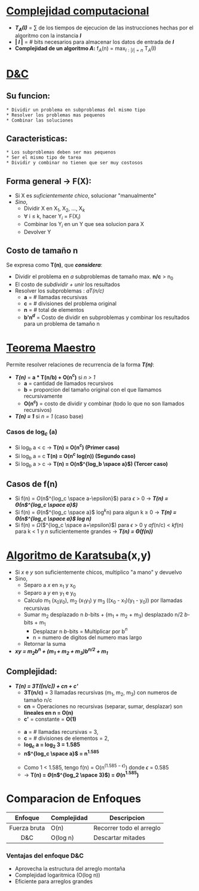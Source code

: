 # <u>Complejidad computacional</u>
* ***T$_A$(I)*** = $\sum$ de los tiempos de ejecucion de las instrucciones hechas por el algoritmo con la instancia ***I***
* **| *I* |** = # bits necesarios para almacenar los datos de entrada de ***I*** 
* **Complejidad de un algoritmo _A_:** f$_A$(n) = max$_{I: |I| = n}$ T$_A$(I)

# <u>D&C</u>
## Su funcion:
	* Dividir un problema en subproblemas del mismo tipo
	* Resolver los problemas mas pequenos
	* Combinar las soluciones
## Caracteristicas:
	* Los subproblemas deben ser mas pequenos
	* Ser el mismo tipo de tarea
	* Dividir y combinar no tienen que ser muy costosos
## Forma general $\rightarrow$ F(X):
* Si X es *suficientemente chico*, solucionar "manualmente"
* *Sino*, 
	* Dividir X en X$_1$, X$_2$, ..., X$_k$
	* $\forall$ i $\leq$ k, hacer Y$_i$ = F(X$_i$)
	* Combinar los Y$_i$ en un Y que sea solucion para X
	* Devolver Y
## Costo de tamaño n
Se expresa como **T(n)**, que ***considera***:
* Dividir el problema en _a_ subproblemas de tamaño max. **n/c** > n$_0$
* El costo de *subdividir + unir* los resultados
* Resolver los subproblemas : _aT(n/c)_ 
	* **a** = # llamadas recursivas
	* **c** = # divisiones del problema original
	* **n** = # total de elementos
	* **b'n$^d$** = Costo de dividir en subproblemas y combinar los resultados para un problema de tamaño n
# <u>Teorema Maestro</u>
Permite resolver relaciones de recurrencia de la forma ***T(n)***:
* ***T(n)*** = **a * T(n/b) + O(n$^c$)** si _n > 1_
	*  **a** = cantidad de llamados recursivos
	-  **b** = proporcion del tamaño original con el que llamamos recursivamente 
	-  **O(n$^c$)** = costo de dividir y combinar (todo lo que no son llamados recursivos)
* ***T(n) = 1*** si _n = 1_ (caso base)

### Casos de log$_c$ (a)
- Si log$_b$ a $<$ c $\rightarrow$ **T(n) = O(n$^c$) (Primer caso)**
- Si log$_b$ a $=$ c  **T(n) = O(n$^c$ log(n)) (Segundo caso)**
- Si log$_b$ a $>$ c $\rightarrow$ **T(n) = O(n$^{log_b \space a}$) (Tercer caso)** 
## Casos de f(n)
* Si f(n) = $O$(n$^{log_c \space a-\epsilon}$) para $\epsilon$ > 0 $\rightarrow$ ***T(n) = $\Theta$(n$^{log_c \space a}$)***
* Si f(n) = $\Theta$(n$^{log_c \space a}$ log$^k$n) para algun k $\geq$ 0 $\rightarrow$ ***T(n) =  $\Theta$(n$^{log_c \space a}$ log n)***
* Si f(n) = $\Omega$($^{log_c \space a+\epsilon}$) para $\epsilon$ > 0 y _af_(n/c) < _kf_(n) para k < 1 y _n_ suficientemente grandes $\rightarrow$ ***T(n) = $\Theta$(f(n))***
# <u>Algoritmo de Karatsuba</u>(x,y)
* Si _x_ e _y_ son suficientemente chicos, multiplico "a mano" y devuelvo
* Sino,
	* Separo a _x_ en x$_1$ y x$_0$
	* Separo a _y_ en y$_1$ e y$_0$
	* Calculo m$_1$ (x$_0$y$_0$), m$_2$ (x$_1$y$_1$) y m$_3$ ((x$_0$ - x$_1$)(y$_1$ - y$_0$)) por llamadas recursivas
	* Sumar m$_2$ desplazado n *b*-bits + (m$_1$ + m$_2$ + m$_3$) desplazado n/2 *b*-bits + m$_1$ 
		* Desplazar n *b*-bits = Multiplicar por b$^n$
		* n = numero de digitos del numero mas largo
	* Retornar la suma
* ***xy = m$_2$b$^n$ + (m$_1$ + m$_2$ + m$_3$)b$^{n/2}$ + m$_1$***


## Complejidad:
* ***_T(n)_ = 3T([n/c]) + cn + c'***
	* **3T(n/c)** = 3 llamadas recursivas (m$_1$, m$_2$, m$_3$) con numeros de tamaño n/c
	* **cn** = Operaciones no recursivas (separar, sumar, desplazar) son **lineales en n = O(n)**
	* **c'** = constante = **O(1)**<br><br>
	* **a** = # llamadas recursivas = 3, 
	* **c** = # divisiones de elementos = 2, 
	* **log$_c$ a = log$_2$ 3 = 1.585**
	* **n$^{log_c \space a}$ = n$^{1.585}$**<br><br>
	* Como 1 < 1.585, tengo f(n) = O(n$^{(1.585-\epsilon)}$) donde $\epsilon$ = 0.585
	* $\rightarrow$ **T(n) = $\Theta$(n$^{log_2 \space 3}$) = $\Theta$(n$^{1.585}$)**


# Comparacion de Enfoques

|   Enfoque    | Complejidad | Descripcion              |
| :----------: | ----------- | ------------------------ |
| Fuerza bruta | O(n)        | Recorrer todo el arreglo |
|     D&C      | O(log n)    | Descartar mitades        |
### Ventajas del enfoque D&C
- Aprovecha la estructura del arreglo montaña
- Complejidad logaritmica (O(log n))
- Eficiente para arreglos grandes
